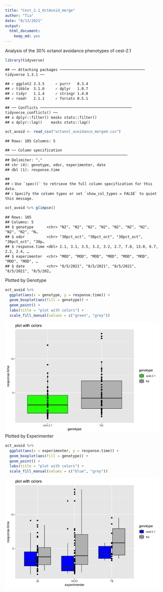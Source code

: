 ```yaml
---
title: "Cest_2.1_OctAvoid_merge"
author: "Tia"
date: "8/13/2021"
output: 
  html_document: 
    keep_md: yes
---
```

Analysis of the 30% octanol avoidance phenotypes of cest-2.1


```r
library(tidyverse)
```

```
## ── Attaching packages ─────────────────────────────────────── tidyverse 1.3.1 ──
```

```
## ✓ ggplot2 3.3.5     ✓ purrr   0.3.4
## ✓ tibble  3.1.6     ✓ dplyr   1.0.7
## ✓ tidyr   1.1.4     ✓ stringr 1.4.0
## ✓ readr   2.1.1     ✓ forcats 0.5.1
```

```
## ── Conflicts ────────────────────────────────────────── tidyverse_conflicts() ──
## x dplyr::filter() masks stats::filter()
## x dplyr::lag()    masks stats::lag()
```

```r
oct_avoid <- read_csv("octanol_avoidance_merged.csv")
```

```
## Rows: 105 Columns: 5
```

```
## ── Column specification ────────────────────────────────────────────────────────
## Delimiter: ","
## chr (4): genotype, odor, experimenter, date
## dbl (1): response.time
```

```
## 
## ℹ Use `spec()` to retrieve the full column specification for this data.
## ℹ Specify the column types or set `show_col_types = FALSE` to quiet this message.
```


```r
oct_avoid %>% glimpse()
```

```
## Rows: 105
## Columns: 5
## $ genotype      <chr> "N2", "N2", "N2", "N2", "N2", "N2", "N2", "N2", "N2", "N…
## $ odor          <chr> "30pct_oct", "30pct_oct", "30pct_oct", "30pct_oct", "30p…
## $ response.time <dbl> 2.1, 3.1, 3.5, 3.2, 3.2, 2.7, 7.0, 13.0, 6.7, 2.2, 2.4, …
## $ experimenter  <chr> "MOD", "MOD", "MOD", "MOD", "MOD", "MOD", "MOD", "MOD", …
## $ date          <chr> "8/5/2021", "8/5/2021", "8/5/2021", "8/5/2021", "8/5/202…
```

Plotted by Genotype

```r
oct_avoid %>%
  ggplot(aes(x = genotype, y = response.time)) +
  geom_boxplot(aes(fill = genotype)) +
  geom_point() +
  labs(title = "plot with colors") +
  scale_fill_manual(values = c("green", "grey"))
```

![](Cest2.1_OctAvoidance_merged2_files/figure-html/unnamed-chunk-3-1.png)<!-- -->
Plotted by Experimenter

```r
oct_avoid %>%
  ggplot(aes(x = experimenter, y = response.time)) +
  geom_boxplot(aes(fill = genotype)) +
  geom_point() +
  labs(title = "plot with colors") +
  scale_fill_manual(values = c("blue", "grey"))
```

![](Cest2.1_OctAvoidance_merged2_files/figure-html/unnamed-chunk-4-1.png)<!-- -->




